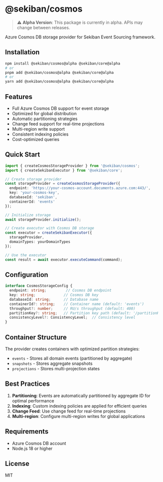 # @sekiban/cosmos

> ⚠️ **Alpha Version**: This package is currently in alpha. APIs may change between releases.

Azure Cosmos DB storage provider for Sekiban Event Sourcing framework.

## Installation

```bash
npm install @sekiban/cosmos@alpha @sekiban/core@alpha
# or
pnpm add @sekiban/cosmos@alpha @sekiban/core@alpha
# or
yarn add @sekiban/cosmos@alpha @sekiban/core@alpha
```

## Features

- Full Azure Cosmos DB support for event storage
- Optimized for global distribution
- Automatic partitioning strategies
- Change feed support for real-time projections
- Multi-region write support
- Consistent indexing policies
- Cost-optimized queries

## Quick Start

```typescript
import { createCosmosStorageProvider } from '@sekiban/cosmos';
import { createSekibanExecutor } from '@sekiban/core';

// Create storage provider
const storageProvider = createCosmosStorageProvider({
  endpoint: 'https://your-cosmos-account.documents.azure.com:443/',
  key: 'your-cosmos-key',
  databaseId: 'sekiban',
  containerId: 'events'
});

// Initialize storage
await storageProvider.initialize();

// Create executor with Cosmos DB storage
const executor = createSekibanExecutor({
  storageProvider,
  domainTypes: yourDomainTypes
});

// Use the executor
const result = await executor.executeCommand(command);
```

## Configuration

```typescript
interface CosmosStorageConfig {
  endpoint: string;         // Cosmos DB endpoint
  key: string;             // Cosmos DB key
  databaseId: string;      // Database name
  containerId?: string;    // Container name (default: 'events')
  throughput?: number;     // RU/s throughput (default: 400)
  partitionKey?: string;   // Partition key path (default: '/partitionKey')
  consistencyLevel?: ConsistencyLevel;  // Consistency level
}
```

## Container Structure

The provider creates containers with optimized partition strategies:

- `events` - Stores all domain events (partitioned by aggregate)
- `snapshots` - Stores aggregate snapshots
- `projections` - Stores multi-projection states

## Best Practices

1. **Partitioning**: Events are automatically partitioned by aggregate ID for optimal performance
2. **Indexing**: Custom indexing policies are applied for efficient queries
3. **Change Feed**: Use change feed for real-time projections
4. **Multi-region**: Configure multi-region writes for global applications

## Requirements

- Azure Cosmos DB account
- Node.js 18 or higher

## License

MIT